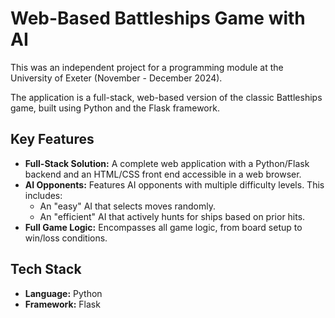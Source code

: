 # Web-Based Battleships Game with AI

This was an independent project for a programming module at the University of Exeter (November - December 2024).

The application is a full-stack, web-based version of the classic Battleships game, built using Python and the Flask framework.

## Key Features
-   **Full-Stack Solution:** A complete web application with a Python/Flask backend and an HTML/CSS front end accessible in a web browser.
-   **AI Opponents:** Features AI opponents with multiple difficulty levels. This includes:
    -   An "easy" AI that selects moves randomly.
    -   An "efficient" AI that actively hunts for ships based on prior hits.
-   **Full Game Logic:** Encompasses all game logic, from board setup to win/loss conditions.

## Tech Stack
-   **Language:** Python
-   **Framework:** Flask

